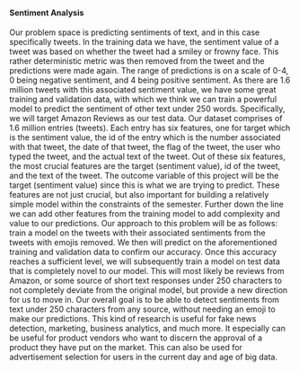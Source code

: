 #### Sentiment Analysis

Our problem space is predicting sentiments of text, and in this case specifically tweets. In the training data we have, the sentiment value of a tweet was based on whether the tweet had a smiley or frowny face. This rather deterministic metric was then removed from the tweet and the predictions were made again. The range of predictions is on a scale of 0-4, 0 being negative sentiment, and 4 being positive sentiment. As there are 1.6 million tweets with this associated sentiment value, we have some great training and validation data, with which we think we can train a powerful model to predict the sentiment of other text under 250 words. Specifically, we will target Amazon Reviews as our test data.
Our dataset comprises of 1.6 million entries (tweets). Each entry has six features, one for target which is the sentiment value, the id of the entry which is the number associated with that tweet, the date of that tweet, the flag of the tweet, the user who typed the tweet, and the actual text of the tweet. Out of these six features, the most crucial features are the target (sentiment value), id of the tweet, and the text of the tweet. The outcome variable of this project will be the target (sentiment value) since this is what we are trying to predict. These features are not just crucial, but also important for building a relatively simple model within the constraints of the semester. Further down the line we can add other features from the training model to add complexity and value to our predictions.
	Our approach to this problem will be as follows: train a model on the tweets with their associated sentiments from the tweets with emojis removed. We then will predict on the aforementioned training and validation data to confirm our accuracy. Once this accuracy reaches a sufficient level, we will subsequently train a model on test data that is completely novel to our model. This will most likely be reviews from Amazon, or some source of short text responses under 250 characters to not completely deviate from the original model, but provide a new direction for us to move in. Our overall goal is to be able to detect sentiments from text under 250 characters from any source, without needing an emoji to make our predictions. This kind of research is useful for fake news detection, marketing, business analytics, and much more. It especially can be useful for product vendors who want to discern the approval of a product they have put on the market. This can also be used for advertisement selection for users in the current day and age of big data.
